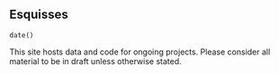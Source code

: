 ## __Esquisses__

```{r}
date()
```


This site hosts data and code for ongoing projects. Please consider all material to be in draft unless otherwise stated.

